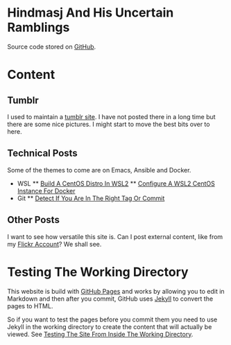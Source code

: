# Hindmasj And His Uncertain Ramblings

Source code stored on [GitHub](https://github.com/hindmasj/hindmasj.github.io).

# Content

## Tumblr

I used to maintain a [tumblr site](https://open-badger.tumblr.com/). I have not posted there in a long time but there are some nice pictures. I might start to move the best bits over to here.

## Technical Posts

Some of the themes to come are on Emacs, Ansible and Docker.

* WSL
** [Build A CentOS Distro In WSL2](centos-image)
** [Configure A WSL2 CentOS Instance For Docker](wsl-docker)
* Git
** [Detect If You Are In The Right Tag Or Commit](git-commit-detect)

## Other Posts

I want to see how versatile this site is. Can I post external content, like from my [Flickr Account](https://www.flickr.com/photos/55891150@N00/)? We shall see.

# Testing The Working Directory

This website is build with [GitHub Pages](https://docs.github.com/en/pages) and works by allowing you to edit in Markdown and then after you commit, GitHub uses [Jekyll](https://jekyllrb.com/) to convert the pages to HTML.

So if you want to test the pages before you commit them you need to use Jekyll in the working directory to create the content that will actually be viewed. See [Testing The Site From Inside The Working Directory](jekyll-testing).
